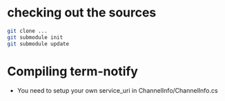 # checking out the sources
```bash
git clone ...
git submodule init
git submodule update
```

# Compiling term-notify
- You need to setup your own service_uri in ChannelInfo/ChannelInfo.cs
